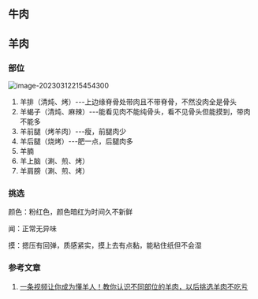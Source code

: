 ## 牛肉

## 羊肉

### 部位

![image-20230312215454300](https://chunhui-a.oss-cn-nanjing.aliyuncs.com/typora/img/image-20230312215454300.png)

1. 羊排（清炖、烤）---上边缘脊骨处带肉且不带脊骨，不然没肉全是骨头
2. 羊蝎子（清炖、麻辣）---能看见肉不能纯骨头，看不见骨头但能摸到，带肉不能多
3. 羊前腿（烤羊肉）---瘦，前腿肉少
4. 羊后腿（烧烤）---肥一点，后腿肉多
5. 羊腩
6. 羊上脑（涮、煎、烤）
7. 羊肩膀（涮、煎、烤）

### 挑选

颜色：粉红色，颜色暗红为时间久不新鲜

闻：正常无异味

摸：摁压有回弹，质感紧实，摸上去有点黏，能粘住纸但不会湿

### 参考文章

1. [一条视频让你成为懂羊人！教你认识不同部位的羊肉，以后挑选羊肉不吃亏](https://www.bilibili.com/video/BV1QP411T7Mi) 